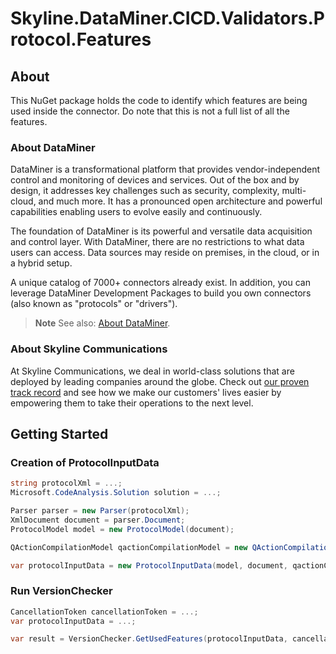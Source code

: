 # Skyline.DataMiner.CICD.Validators.Protocol.Features

## About

This NuGet package holds the code to identify which features are being used inside the connector. Do note that this is not a full list of all the features.

### About DataMiner

DataMiner is a transformational platform that provides vendor-independent control and monitoring of devices and services. Out of the box and by design, it addresses key challenges such as security, complexity, multi-cloud, and much more. It has a pronounced open architecture and powerful capabilities enabling users to evolve easily and continuously.

The foundation of DataMiner is its powerful and versatile data acquisition and control layer. With DataMiner, there are no restrictions to what data users can access. Data sources may reside on premises, in the cloud, or in a hybrid setup.

A unique catalog of 7000+ connectors already exist. In addition, you can leverage DataMiner Development Packages to build you own connectors (also known as "protocols" or "drivers").

> **Note**
> See also: [About DataMiner](https://aka.dataminer.services/about-dataminer).

### About Skyline Communications

At Skyline Communications, we deal in world-class solutions that are deployed by leading companies around the globe. Check out [our proven track record](https://aka.dataminer.services/about-skyline) and see how we make our customers' lives easier by empowering them to take their operations to the next level.

## Getting Started

### Creation of ProtocolInputData

```csharp
string protocolXml = ...;
Microsoft.CodeAnalysis.Solution solution = ...;

Parser parser = new Parser(protocolXml);
XmlDocument document = parser.Document;
ProtocolModel model = new ProtocolModel(document);

QActionCompilationModel qactionCompilationModel = new QActionCompilationModel(model, solution);

var protocolInputData = new ProtocolInputData(model, document, qactionCompilationModel);

```

### Run VersionChecker

```csharp
CancellationToken cancellationToken = ...;
var protocolInputData = ...;

var result = VersionChecker.GetUsedFeatures(protocolInputData, cancellationToken);

```